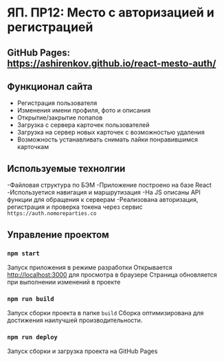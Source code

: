 # ЯП. ПР12: Место с авторизацией и регистрацией

## GitHub Pages: https://ashirenkov.github.io/react-mesto-auth/

## Функционал сайта

- Регистрация пользователя
- Изменения имени профиля, фото и описания
- Открытие/закрытие попапов
- Загрузка с сервера карточек пользователей
- Загрузка на сервер новых карточек с возможностью удаления
- Возможность устанавливать снимать лайки понравившимся карточкам

## Используемые технолгии

-Файловая структура по БЭМ
-Приложение построено на базе React
-Используетися навигация и маршрутизация
-На JS описаны API функции для обращения к серверам
-Реализована авторизация, регистрация и проверка токена через сервис `https://auth.nomoreparties.co`

## Управление проектом

### `npm start`

Запуск приложения в режиме разработки
Открывается [http://localhost:3000](http://localhost:3000) для просмотра в браузере
Страница обновляется при выполнении изменений в проекте

### `npm run build`

Запуск сборки проекта в папке `build`
Сборка оптимизирована для достижения наилучшей производительности.

### `npm run deploy`

Запуск сборки и загрузка проекта на GitHub Pages